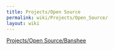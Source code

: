 ```yaml
---
title: Projects/Open Source
permalink: wiki/Projects/Open_Source/
layout: wiki
---
```


[Projects/Open Source/Banshee](/wiki/Projects/Open_Source/Banshee "wikilink")
